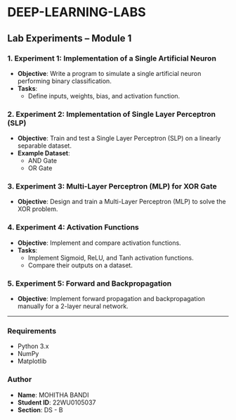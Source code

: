 # DEEP-LEARNING-LABS

## Lab Experiments – Module 1

### 1. Experiment 1: Implementation of a Single Artificial Neuron
- **Objective**: Write a program to simulate a single artificial neuron performing binary classification.
- **Tasks**:
  - Define inputs, weights, bias, and activation function.

### 2. Experiment 2: Implementation of Single Layer Perceptron (SLP)
- **Objective**: Train and test a Single Layer Perceptron (SLP) on a linearly separable dataset.
- **Example Dataset**:
  - AND Gate
  - OR Gate

### 3. Experiment 3: Multi-Layer Perceptron (MLP) for XOR Gate
- **Objective**: Design and train a Multi-Layer Perceptron (MLP) to solve the XOR problem.

### 4. Experiment 4: Activation Functions
- **Objective**: Implement and compare activation functions.
- **Tasks**:
  - Implement Sigmoid, ReLU, and Tanh activation functions.
  - Compare their outputs on a dataset.

### 5. Experiment 5: Forward and Backpropagation
- **Objective**: Implement forward propagation and backpropagation manually for a 2-layer neural network.

---



### Requirements
- Python 3.x
- NumPy
- Matplotlib


### Author
- **Name**: MOHITHA BANDI
- **Student ID**: 22WU0105037
- **Section**: DS - B



